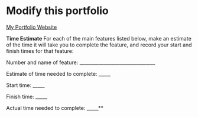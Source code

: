 # Modify this portfolio

[My Portfolio Website](https://jazzy-cendol-2754e6.netlify.app/about)

**Time Estimate**
For each of the main features listed below, make an estimate of the time it will take you to complete the feature, and record your start and finish times for that feature:

Number and name of feature: ________________________________

Estimate of time needed to complete: _____

Start time: _____

Finish time: _____

Actual time needed to complete: _____**
